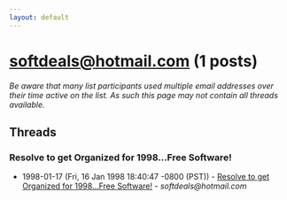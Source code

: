 ```yaml
---
layout: default
---
```


# softdeals@hotmail.com (1 posts)

_Be aware that many list participants used multiple email addresses over their time active on the list. As such this page may not contain all threads available._

## Threads

### Resolve to get Organized for 1998...Free Software!
+ 1998-01-17 (Fri, 16 Jan 1998 18:40:47 -0800 (PST)) - [Resolve to get Organized for 1998...Free Software!](/archive/1998/01/e0046a55cb41128ac9f3b524255e6ad21e2141170898850e71342cf75d8643d9) - _softdeals@hotmail.com_

